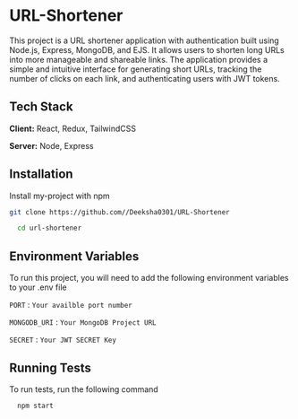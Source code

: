 

# URL-Shortener

This project is a URL shortener application with authentication built using Node.js, Express, MongoDB, and EJS. It allows users to shorten long URLs into more manageable and shareable links. The application provides a simple and intuitive interface for generating short URLs, tracking the number of clicks on each link, and authenticating users with JWT tokens.


## Tech Stack

**Client:** React, Redux, TailwindCSS

**Server:** Node, Express


## Installation

Install my-project with npm

```bash
git clone https://github.com//Deeksha0301/URL-Shortener

```
```bash
  cd url-shortener
```

    
## Environment Variables

To run this project, you will need to add the following environment variables to your .env file

`PORT` : `Your availble port number`

`MONGODB_URI` : `Your MongoDB Project URL`

`SECRET` : `Your JWT SECRET Key`


## Running Tests

To run tests, run the following command

```bash
  npm start
```


